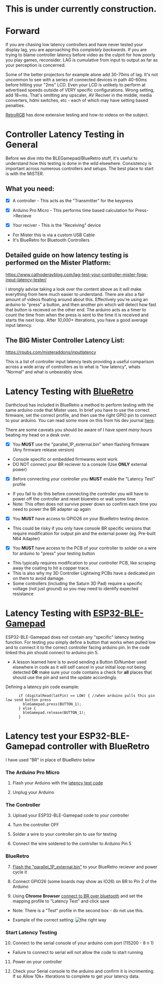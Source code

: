 # This is under currently construction.

# Forward
If you are chasing low latency controllers and have never tested your display lag, you are approaching this *completely backwards*. If you are trying to blame controller latency before video as the culprit for how poorly you play games, reconsider. LAG is cumulative from input to output as far as your perception is concerned.

Some of the better projectors for example alone add 30-70ms of lag. It's not uncommon to see with a series of connected devices in path 40-60ms before hitting your "2ms" LCD. Even your LCD is unlikely to perform at advertised speeds outside of VERY specific configurations. Wrong setting, add 18+ms.  That's omitting any upscaler, AV Reciver in the middle, media converters, hdmi switches, etc - each of which may have setting based penalties. 

[RetroRGB](https://www.retrorgb.com/) has done extensive testing and how-to videos on the subject.


# Controller Latency Testing in General
Before we dive into the BLEGamepad/BlueRetro stuff, it's useful to understand how this testing is done in the wild elsewhere. Consistency is important across numerous controllers and setups. The best place to start is with the MiSTER. 

## What you need:
- [x] A controller      - This acts as the "Transmitter" for the keypress

- [x] Arduino Pro Micro - This performs time based calculation for Press->Recieve

- [x] Your reciver      - This is the "Receiving" device
 - For Mister this is via a custom USB Cable
 - It's BlueRetro for Bluetooth Controllers

## Detailed guide on how latency testing is performed on the Mister Platform:
https://www.cathoderayblog.com/lag-test-your-controller-mister-fpga-input-latency-tester/

I strongly advise taking a look over the content above as it will make everything from here much easier to understand. There are also a fair amount of videos floating around about this. Effectively you're using an arduino to "press" a button, and then another pin which will detect how fast that button is recieved on the other end.  The arduino acts as a timer to count the time from when the press is sent to the time it is received and starts the next loop. After *10,000+* itterations, you have a good average input latency.

## The BIG Mister Controller Latency List:
https://rpubs.com/misteraddons/inputlatency

This is a list of controller input latency tests providing a useful comparison across a wide array of controllers as to what is "low latency", whats "Normal" and what is unbearably slow. 


# Latency Testing with [BlueRetro](https://github.com/darthcloud/BlueRetro)
Darthcloud has included in BlueRetro a method to perform testing with the same arduino code that Mister uses. In brief you have to use the correct firmware, set the correct profile, and then use the right GPIO pin to connect to your arduino. You can read some more on this from his dev journal [here](https://hackaday.io/project/170365-blueretro/log/187443-2020-12-26-update-latency-tests-release-v010).

There are some caveats you should be aware of I have spent *many* hours beating my head on a desk over.

- [x] You **MUST** use the "parallel_1P_external.bin" when flashing firmware (Any firmware release version)
 - Console specific or embedded firmwares wont work
 - DO NOT connect your BR reciever to a console (Use **ONLY** external power)
	  
- [x] Before connecting your controller you **MUST** enable the "Latency Test" profile
 - If you fail to do this before connecting the controller you will have to power off the controller and reset blueretro or wait some time
 - Note: This often does not survive power down so confirm each time you need to power the BR adapter up again
	  
- [x] You **MUST** have access to GPIO26 on your BlueRetro testing device.  
 - This could be risky if you only have console BR specific versions that require modification for output pin and the external power (eg. Pre-built N64 Adapter)

- [x] You **MUST** have access to the PCB of your controller to solder on a wire for arduino to "press" your testing button
 - This typically requires modification to your controller PCB, like scraping away the coating to hit a copper trace.
 - This is also why my 3D Controller Lightwing PCBs have a dedicated pin on them to avoid damage.
 - Some controllers (including the Saturn 3D Pad) require a specific voltage (not just ground) so you may need to identify expected resistance


# Latency Testing with [ESP32-BLE-Gamepad](https://github.com/lemmingDev/ESP32-BLE-Gamepad)
ESP32-BLE-Gamepad does not contain any "specific" latency testing function. For testing you simply define a button that works when pulled low and to connect it to the correct controller facing arduino pin. In the code linked this pin should connect to arduino pin 5.
 -  A lesson learned here is to avoid sending a Button ID/Number used elsewhere in code as it will self cancel in your initial loop not being detected **OR** make sure your code contains a check for **all** places that should use the pin and send the update accordingly.

Defining a latency pin code example:
```
      if (digitalRead(latPin) == LOW) { //when arduino pulls this pin low send button press
        bleGamepad.press(BUTTON_1);
      } else {
        bleGamepad.release(BUTTON_1);
      }
```

# Latency test your ESP32-BLE-Gamepad controller with BlueRetro
 I have used "BR" in place of BlueRetro below

###  The Arduino Pro Micro
 1. Flash your Arduino with the [latency test code](https://github.com/misteraddons/inputlatency/blob/main/arduino/MiSTer_USB_Latency_Test_Lemonici/MiSTer_USB_Latency_Test_Lemonici.ino)

 2. Unplug your Arduino

###  The Controller
  3. Upload your ESP32-BLE-Gamepad code to your controller
 
  4. Turn the controller OFF

  5. Solder a wire to your controller pin to use for testing
 
  6. Connect the wire soldered to the controller to Arduino Pin 5
 
###  BlueRetro
  7. [Flash the "parallel_1P_external.bin"](https://github.com/darthcloud/BlueRetro/wiki/BlueRetro-DIY-Build-Instructions) to your BlueRetro reciever and power cycle it
 
  8. Connect GPIO26 (some boards may show as IO26) on BR to Pin 2 of the Arduino
 
  9. Using **Chrome Browser** [connect to BR over bluetooth](https://hackaday.io/project/170365-blueretro/log/180020-web-bluetooth-ble-configuration-interface) and set the mapping profile to "Latency Test" and click save 
 - Note:  There is a "Test" profile in the second box - do not use this.

 - Example of the correct setting:
![the right way](https://user-images.githubusercontent.com/106001964/181081926-28c2eff5-fb45-421e-913e-e1e7c2fb68aa.jpg)
     
 ### Start Latency Testing    
 10. Connect to the serial console of your arduino com port (115200 - 8 n 1) 
 - Failure to connect to serial will not allow the code to start running
     
 11. Power on your controller

 12. Check your Serial console to the arduino and confirm it is incrimenting. If so Allow 10k+ itterations to complete to get your latency data.
